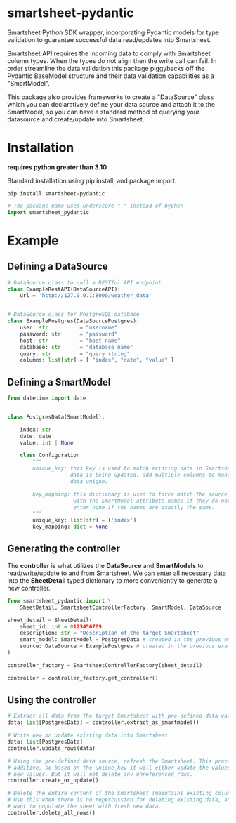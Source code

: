 # smartsheet-pydantic
Smartsheet Python SDK wrapper, incorporating Pydantic models for type validation to guarantee successful data read/updates into Smartsheet.

Smartsheet API requires the incoming data to comply with Smartsheet column types. When the types do not align then the write call can fail. In order streamline the data validation this package piggybacks off the Pydantic BaseModel structure and their data validation capabilities as a "SmartModel".

This package also provides frameworks to create a "DataSource" class which you can declaratively define your data source and attach it to the SmartModel, so you can have a standard method of querying your datasource and create/update into Smartsheet.

# Installation
__requires python greater than 3.10__

Standard installation using pip install, and package import.
```
pip install smartsheet-pydantic
```

```python
# The package name uses underscore "_" instead of hyphen
import smartsheet_pydantic
```

# Example
## Defining a DataSource
```python
# DataSource class to call a RESTful API endpoint.
class ExampleRestAPI(DataSourceAPI):
    url = 'http://127.0.0.1:8000/weather_data'


# DataSource class for PostgreSQL database
class ExamplePostgres(DataSourcePostgres):
    user: str          = "username"
    password: str      = "password"
    host: str          = "host name"
    database: str      = "database name"
    query: str         = "query string"
    columns: list[str] = [ "index", "date", "value" ]
```

## Defining a SmartModel
```python
from datetime import date


class PostgresData(SmartModel):

    index: str
    date: date
    value: int | None

    class Configuration
        """
        unique_key: this key is used to match existing data in Smartsheet when
                    data is being updated. add multiple columns to make the
                    data unique.

        key_mapping: this dictionary is used to force match the source column
                     with the SmartModel attribute names if they do not match.
                     enter none if the names are exactly the same.
        """
        unique_key: list[str] = ['index']
        key_mapping: dict = None
```

## Generating the controller
The __controller__ is what utilizes the __DataSource__ and __SmartModels__ to read/write/update to and from Smartsheet. We can enter all necessary data into the __SheetDetail__ typed dictionary to more conveniently to generate a new controller.

```python
from smartsheet_pydantic import \
    SheetDetail, SmartsheetControllerFactory, SmartModel, DataSource

sheet_detail = SheetDetail(
    sheet_id: int = 0123456789
    description: str = "Description of the target Smartsheet"
    smart_model: SmartModel = PostgresData # created in the previous example
    source: DataSource = ExamplePostgres # created in the previous example
)

controller_factory = SmartsheetControllerFactory(sheet_detail)

controller = controller_factory.get_controller()
```

## Using the controller
```python
# Extract all data from the target Smartsheet with pre-defined data validation.
data: list[PostgresData] = controller.extract_as_smartmodel()

# Write new or update existing data into Smartsheet
data: list[PostgresData]
controller.update_rows(data)

# Using the pre-defined data source, refresh the Smartsheet. This process is
# additive, so based on the unique_key it will either update the values, or add
# new values. But it will not delete any unreferenced rows.
controller.create_or_update()

# Delete the entire content of the Smartsheet (maintains existing columns).
# Use this when there is no repercussion for deleting existing data, and you
# want to populate the sheet with fresh new data.
controller.delete_all_rows()
```